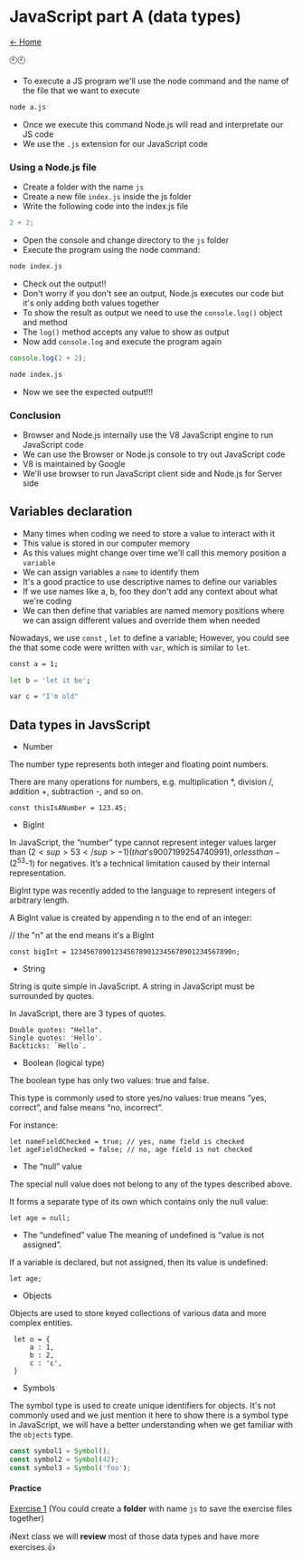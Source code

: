 # JavaScript part A (data types)

[<- Home](README.md)

🕙🕙
- To execute a JS program we'll use the node command and the name of the file that we want to execute

```bash
node a.js
```

- Once we execute this command Node.js will read and interpretate our JS code
- We use the `.js` extension for our JavaScript code
### Using a Node.js file 

- Create a folder with the name `js`
- Create a new file `index.js` inside the js folder
- Write the following code into the index.js file

```javascript
2 + 2;
```

- Open the console and change directory to the `js` folder
- Execute the program using the node command:

```bash
node index.js
```

- Check out the output!!
- Don't worry if you don't see an output, Node.js executes our code but it's only adding both values together
- To show the result as output we need to use the `console.log()` object and method
- The `log()` method accepts any value to show as output
- Now add `console.log` and execute the program again

```js
console.log(2 + 2);
```

```bash
node index.js
```

- Now we see the expected output!!!

### Conclusion

- Browser and Node.js internally use the V8 JavaScript engine to run JavaScript code
- We can use the Browser or Node.js console to try out JavaScript code
- V8 is maintained by Google
- We'll use browser to run JavaScript client side and Node.js for Server side

## Variables declaration

- Many times when coding we need to store a value to interact with it
- This value is stored in our computer memory
- As this values might change over time we'll call this memory position a `variable`
- We can assign variables a `name` to identify them
- It's a good practice to use descriptive names to define our variables
- If we use names like a, b, foo they don't add any context about what we're coding
- We can then define that variables are named memory positions where we can assign different values and override them when needed

Nowadays, we use ```const``` , ```let``` to define a variable; However, you could see the that some code were written with ```var```, which is similar to ```let```.

```bash
const a = 1;
```

```bash
let b = 'let it be';
```

```bash
var c = "I'm old"
```

## Data types in JavsScript

* Number

The number type represents both integer and floating point numbers.

There are many operations for numbers, e.g. multiplication *, division /, addition +, subtraction -, and so on.

```
const thisIsANumber = 123.45;
```
* BigInt

In JavaScript, the “number” type cannot represent integer values larger than ($2<sup>53</sup>-1) (that’s 9007199254740991), or less than -($2<sup>53</sup>-1) for negatives. It’s a technical limitation caused by their internal representation.

BigInt type was recently added to the language to represent integers of arbitrary length.

A BigInt value is created by appending n to the end of an integer:

// the "n" at the end means it's a BigInt
```
const bigInt = 1234567890123456789012345678901234567890n;
```

* String

String is quite simple in JavaScript.
A string in JavaScript must be surrounded by quotes.

In JavaScript, there are 3 types of quotes.

    Double quotes: "Hello".
    Single quotes: 'Hello'.
    Backticks: `Hello`.

* Boolean (logical type)

The boolean type has only two values: true and false.

This type is commonly used to store yes/no values: true means “yes, correct”, and false means “no, incorrect”.

For instance:
```
let nameFieldChecked = true; // yes, name field is checked
let ageFieldChecked = false; // no, age field is not checked
```
* The “null” value

The special null value does not belong to any of the types described above.

It forms a separate type of its own which contains only the null value:
```
let age = null;
```

* The “undefined” value
The meaning of undefined is “value is not assigned”.

If a variable is declared, but not assigned, then its value is undefined:
```
let age;
```
* Objects

 Objects are used to store keyed collections of various data and more complex entities. 
```
 let o = {
     a : 1,
     b : 2,
     c : 'c',
 }
```
* Symbols

The symbol type is used to create unique identifiers for objects. It's not commonly used and we just mention it here to show there is a symbol type in JavaScript, we will have a better understanding when we get familiar with the ```objects``` type.
```js
const symbol1 = Symbol();
const symbol2 = Symbol(42);
const symbol3 = Symbol('foo');
```
#### Practice

[Exercise 1](./exercises/js/ex_1.md) (You could create a **folder** with name ```js``` to save the exercise files together)

ℹ️Next class we will **review** most of those data types and have more exercises.👍